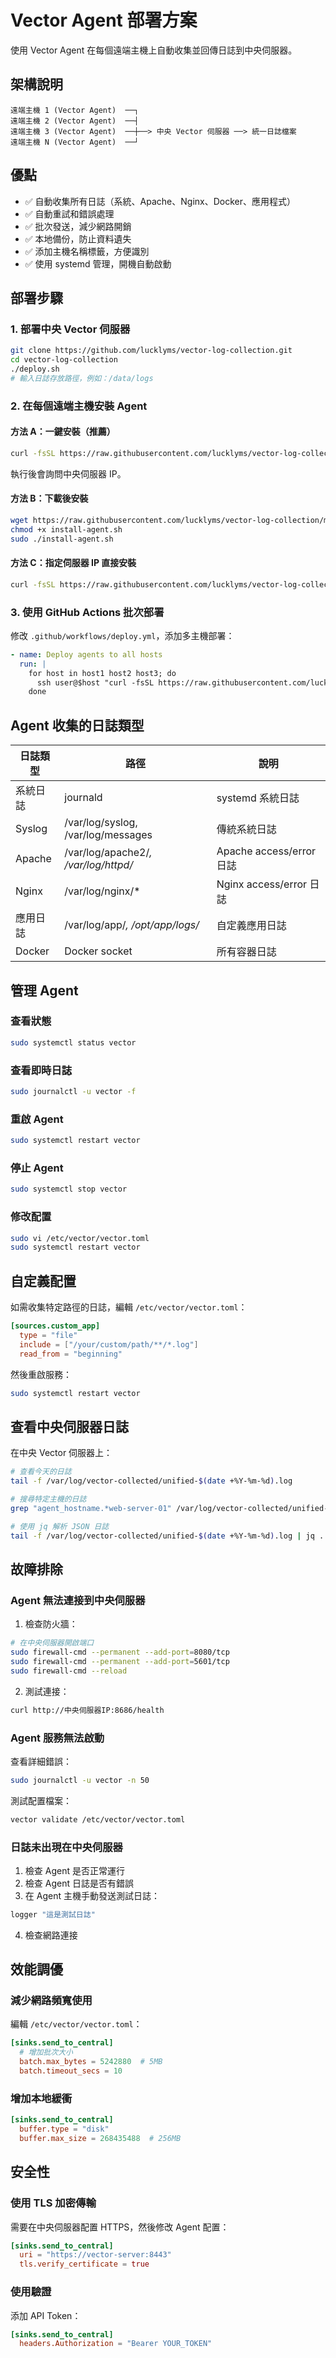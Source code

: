 # Vector Agent 部署方案

使用 Vector Agent 在每個遠端主機上自動收集並回傳日誌到中央伺服器。

## 架構說明

```
遠端主機 1 (Vector Agent)  ──┐
遠端主機 2 (Vector Agent)  ──┤
遠端主機 3 (Vector Agent)  ──┼──> 中央 Vector 伺服器 ──> 統一日誌檔案
遠端主機 N (Vector Agent)  ──┘
```

## 優點

- ✅ 自動收集所有日誌（系統、Apache、Nginx、Docker、應用程式）
- ✅ 自動重試和錯誤處理
- ✅ 批次發送，減少網路開銷
- ✅ 本地備份，防止資料遺失
- ✅ 添加主機名稱標籤，方便識別
- ✅ 使用 systemd 管理，開機自動啟動

## 部署步驟

### 1. 部署中央 Vector 伺服器

```bash
git clone https://github.com/lucklyms/vector-log-collection.git
cd vector-log-collection
./deploy.sh
# 輸入日誌存放路徑，例如：/data/logs
```

### 2. 在每個遠端主機安裝 Agent

#### 方法 A：一鍵安裝（推薦）

```bash
curl -fsSL https://raw.githubusercontent.com/lucklyms/vector-log-collection/master/install-agent.sh | sudo bash
```

執行後會詢問中央伺服器 IP。

#### 方法 B：下載後安裝

```bash
wget https://raw.githubusercontent.com/lucklyms/vector-log-collection/master/install-agent.sh
chmod +x install-agent.sh
sudo ./install-agent.sh
```

#### 方法 C：指定伺服器 IP 直接安裝

```bash
curl -fsSL https://raw.githubusercontent.com/lucklyms/vector-log-collection/master/install-agent.sh | sudo VECTOR_SERVER=192.168.1.100 bash
```

### 3. 使用 GitHub Actions 批次部署

修改 `.github/workflows/deploy.yml`，添加多主機部署：

```yaml
- name: Deploy agents to all hosts
  run: |
    for host in host1 host2 host3; do
      ssh user@$host "curl -fsSL https://raw.githubusercontent.com/lucklyms/vector-log-collection/master/install-agent.sh | sudo VECTOR_SERVER=${{ secrets.VECTOR_SERVER_IP }} bash"
    done
```

## Agent 收集的日誌類型

| 日誌類型 | 路徑 | 說明 |
|---------|------|------|
| 系統日誌 | journald | systemd 系統日誌 |
| Syslog | /var/log/syslog, /var/log/messages | 傳統系統日誌 |
| Apache | /var/log/apache2/*, /var/log/httpd/* | Apache access/error 日誌 |
| Nginx | /var/log/nginx/* | Nginx access/error 日誌 |
| 應用日誌 | /var/log/app/*, /opt/app/logs/* | 自定義應用日誌 |
| Docker | Docker socket | 所有容器日誌 |

## 管理 Agent

### 查看狀態
```bash
sudo systemctl status vector
```

### 查看即時日誌
```bash
sudo journalctl -u vector -f
```

### 重啟 Agent
```bash
sudo systemctl restart vector
```

### 停止 Agent
```bash
sudo systemctl stop vector
```

### 修改配置
```bash
sudo vi /etc/vector/vector.toml
sudo systemctl restart vector
```

## 自定義配置

如需收集特定路徑的日誌，編輯 `/etc/vector/vector.toml`：

```toml
[sources.custom_app]
  type = "file"
  include = ["/your/custom/path/**/*.log"]
  read_from = "beginning"
```

然後重啟服務：
```bash
sudo systemctl restart vector
```

## 查看中央伺服器日誌

在中央 Vector 伺服器上：

```bash
# 查看今天的日誌
tail -f /var/log/vector-collected/unified-$(date +%Y-%m-%d).log

# 搜尋特定主機的日誌
grep "agent_hostname.*web-server-01" /var/log/vector-collected/unified-*.log

# 使用 jq 解析 JSON 日誌
tail -f /var/log/vector-collected/unified-$(date +%Y-%m-%d).log | jq .
```

## 故障排除

### Agent 無法連接到中央伺服器

1. 檢查防火牆：
```bash
# 在中央伺服器開啟端口
sudo firewall-cmd --permanent --add-port=8080/tcp
sudo firewall-cmd --permanent --add-port=5601/tcp
sudo firewall-cmd --reload
```

2. 測試連接：
```bash
curl http://中央伺服器IP:8686/health
```

### Agent 服務無法啟動

查看詳細錯誤：
```bash
sudo journalctl -u vector -n 50
```

測試配置檔案：
```bash
vector validate /etc/vector/vector.toml
```

### 日誌未出現在中央伺服器

1. 檢查 Agent 是否正常運行
2. 檢查 Agent 日誌是否有錯誤
3. 在 Agent 主機手動發送測試日誌：
```bash
logger "這是測試日誌"
```

4. 檢查網路連接

## 效能調優

### 減少網路頻寬使用

編輯 `/etc/vector/vector.toml`：

```toml
[sinks.send_to_central]
  # 增加批次大小
  batch.max_bytes = 5242880  # 5MB
  batch.timeout_secs = 10
```

### 增加本地緩衝

```toml
[sinks.send_to_central]
  buffer.type = "disk"
  buffer.max_size = 268435488  # 256MB
```

## 安全性

### 使用 TLS 加密傳輸

需要在中央伺服器配置 HTTPS，然後修改 Agent 配置：

```toml
[sinks.send_to_central]
  uri = "https://vector-server:8443"
  tls.verify_certificate = true
```

### 使用驗證

添加 API Token：

```toml
[sinks.send_to_central]
  headers.Authorization = "Bearer YOUR_TOKEN"
```
